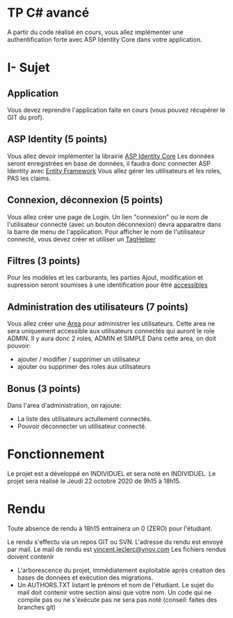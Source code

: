 
# TP C# avancé

A partir du code réalisé en cours, vous allez implémenter une authentification forte avec ASP Identity Core dans votre application.

# I- Sujet

## Application 

Vous devez reprendre l'application faite en cours (vous pouvez récupérer le GIT du prof).

## ASP Identity (5 points)

Vous allez devoir implémenter la librairie [ASP Identity Core](https://docs.microsoft.com/fr-fr/aspnet/core/security/authentication/identity?view=aspnetcore-3.1&tabs=visual-studio)
Les données seront enregistrées en base de données, il faudra donc connecter ASP Identity avec [Entity Framework](https://docs.microsoft.com/fr-fr/aspnet/core/migration/identity?view=aspnetcore-3.1)
Vous allez gérer les utilisateurs et les roles, PAS les claims.

## Connexion, déconnexion (5 points)

Vous allez créer une page de Login.
Un lien "connexion" ou le nom de l'utilisateur connecté (avec un bouton déconnexion) devra apparaitre dans la barre de menu de l'application.
Pour afficher le nom de l'utilisateur connecté, vous devez créer et utiliser un [TagHelper](https://docs.microsoft.com/fr-fr/aspnet/core/mvc/views/tag-helpers/authoring?view=aspnetcore-3.1)

## Filtres (3 points)

Pour les modèles et les carburants, les parties Ajout, modification et supression seront soumises à une identification pour être [accessibles](https://docs.microsoft.com/en-us/dotnet/api/microsoft.aspnetcore.authorization.authorizeattribute?view=aspnetcore-3.1)

## Administration des utilisateurs (7 points)

Vous allez créer une [Area](https://docs.microsoft.com/fr-fr/aspnet/core/mvc/controllers/areas?view=aspnetcore-3.1) pour administrer les utilisateurs.
Cette area ne sera uniquement accessible aux utilisateurs connectés qui auront le role ADMIN.
Il y aura donc 2 roles, ADMIN et SIMPLE
Dans cette area, on doit pouvoir:
 - ajouter / modifier / supprimer un utilisateur
 - ajouter ou supprimer des roles aux utilisateurs

## Bonus (3 points)
Dans l'area d'administration, on rajoute:
 - La liste des utilisateurs actullement connectés.
 - Pouvoir déconnecter un utilisateur connecté.

# Fonctionnement

Le projet est a développé en INDIVIDUEL et sera noté en INDIVIDUEL.
Le projet sera réalisé le Jeudi 22 octobre 2020 de 9h15 à 18h15.

# Rendu

Toute absence de rendu à 18h15 entrainera un 0 (ZERO) pour l'étudiant.

Le rendu s'effectu via un repos GIT ou SVN. L'adresse du rendu est envoyé par mail.
Le mail de rendu est vincent.leclerc@ynov.com
Les fichiers rendus doivent contenir
  - L'arborescence du projet, immédiatement exploitable après création des bases de données et exécution des migrations.
  - Un AUTHORS.TXT listant le prénom et nom de l'étudiant.
Le sujet du mail doit contenir votre section ainsi que votre nom.
Un code qui ne compile pas ou ne s'éxécute pas ne sera pas noté (conseil: faites des branches git)
